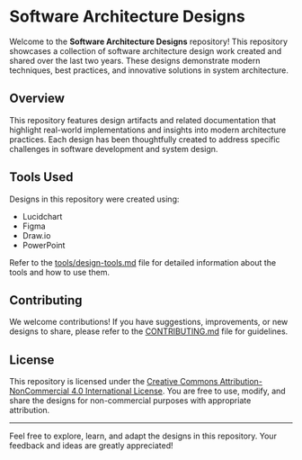 # Software Architecture Designs

Welcome to the **Software Architecture Designs** repository! This repository showcases a collection of software architecture design work created and shared over the last two years. These designs demonstrate modern techniques, best practices, and innovative solutions in system architecture.

## Overview

This repository features design artifacts and related documentation that highlight real-world implementations and insights into modern architecture practices. Each design has been thoughtfully created to address specific challenges in software development and system design.

## Tools Used

Designs in this repository were created using:

- Lucidchart
- Figma
- Draw.io
- PowerPoint

Refer to the [tools/design-tools.md](tools/design-tools.md) file for detailed information about the tools and how to use them.

## Contributing

We welcome contributions! If you have suggestions, improvements, or new designs to share, please refer to the [CONTRIBUTING.md](CONTRIBUTING.md) file for guidelines.

## License

This repository is licensed under the [Creative Commons Attribution-NonCommercial 4.0 International License](LICENSE). You are free to use, modify, and share the designs for non-commercial purposes with appropriate attribution.

---

Feel free to explore, learn, and adapt the designs in this repository. Your feedback and ideas are greatly appreciated!

